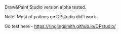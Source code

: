 Draw&Paint Studio version alpha tested.

Note' Most of poitons on DPstudio did'i work.

Go test here - https://ringlingsmith.github.io/DPstudio/

